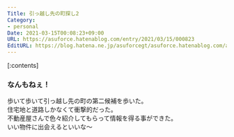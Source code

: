 ```yaml
---
Title: 引っ越し先の町探し2
Category:
- personal
Date: 2021-03-15T00:08:23+09:00
URL: https://asuforce.hatenablog.com/entry/2021/03/15/000823
EditURL: https://blog.hatena.ne.jp/asuforcegt/asuforce.hatenablog.com/atom/entry/26006613703382391
---
```


[:contents]

### なんもねぇ！

歩いて歩いて引っ越し先の町の第二候補を歩いた。  
住宅地と道路しかなくて衝撃的だった。  
不動産屋さんで色々紹介してもらって情報を得る事ができた。  
いい物件に出会えるといいな～


